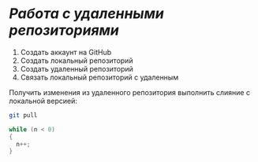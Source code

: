 # ***Работа с удаленными репозиториями***

1. Создать аккаунт на GitHub
2. Создать локальный репозиторий
3. Создать удаленный репозиторий
4. Связать локальный репозиторий с удаленным

Получить изменения из удаленного репозитория  выполнить слияние с локальной версией: 
```bash
git pull
```
```C#
while (n < 0)
{
  n++;
}
```

